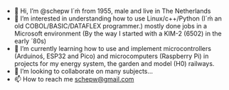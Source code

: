 - 👋 Hi, I’m @schepw I´ḿ from 1955, male and live in The Netherlands
- 👀 I’m interested in understanding how to use Linux/c++/Python (I´ḿ an old COBOL/BASIC/DATAFLEX programmer.)
     mostly done jobs in a Microsoft environment (By the way I started with a KIM-2 (6502) in the early ´80s) 
- 🌱 I’m currently learning how to use and implement microcontrollers (Arduinoś, ESP32 and Pico) and microcomputers (Raspberry Pi)
     in projects for my energy system, the garden and model (H0) railways.
- 💞️ I’m looking to collaborate on many subjects...
- 📫 How to reach me schepw@gmail.com

<!---
schepw/schepw is a ✨ special ✨ repository because its `README.md` (this file) appears on your GitHub profile.
You can click the Preview link to take a look at your changes.
--->
